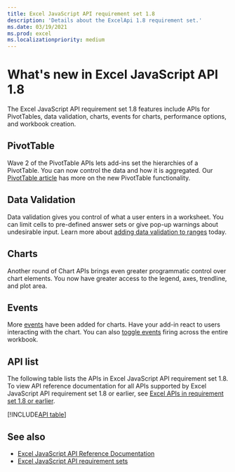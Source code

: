 ```yaml
---
title: Excel JavaScript API requirement set 1.8
description: 'Details about the ExcelApi 1.8 requirement set.'
ms.date: 03/19/2021
ms.prod: excel
ms.localizationpriority: medium
---
```


# What's new in Excel JavaScript API 1.8

The Excel JavaScript API requirement set 1.8 features include APIs for PivotTables, data validation, charts, events for charts, performance options, and workbook creation.

## PivotTable

Wave 2 of the PivotTable APIs lets add-ins set the hierarchies of a PivotTable. You can now control the data and how it is aggregated. Our [PivotTable article](/office/dev/add-ins/excel/excel-add-ins-pivottables) has more on the new PivotTable functionality.

## Data Validation

Data validation gives you control of what a user enters in a worksheet. You can limit cells to pre-defined answer sets or give pop-up warnings about undesirable input. Learn more about [adding data validation to ranges](/office/dev/add-ins/excel/excel-add-ins-data-validation) today.

## Charts

Another round of Chart APIs brings even greater programmatic control over chart elements. You now have greater access to the legend, axes, trendline, and plot area.

## Events

More [events](/office/dev/add-ins/excel/excel-add-ins-events) have been added for charts. Have your add-in react to users interacting with the chart. You can also [toggle events](/office/dev/add-ins/excel/performance.md#enable-and-disable-events) firing across the entire workbook.

## API list

The following table lists the APIs in Excel JavaScript API requirement set 1.8. To view API reference documentation for all APIs supported by Excel JavaScript API requirement set 1.8 or earlier, see [Excel APIs in requirement set 1.8 or earlier](/javascript/api/excel?view=excel-js-1.8&preserve-view=true).

[!INCLUDE[API table](../../includes/excel-1_8.md)]

## See also

- [Excel JavaScript API Reference Documentation](/javascript/api/excel?view=excel-js-1.8&preserve-view=true)
- [Excel JavaScript API requirement sets](excel-api-requirement-sets.md)
